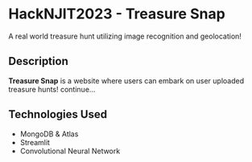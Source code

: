 # HackNJIT2023 - Treasure Snap
A real world treasure hunt utilizing image recognition and geolocation!
## Description
**Treasure Snap** is a website where users can embark on user uploaded treasure hunts! continue...
## Technologies Used
- MongoDB & Atlas
- Streamlit
- Convolutional Neural Network
